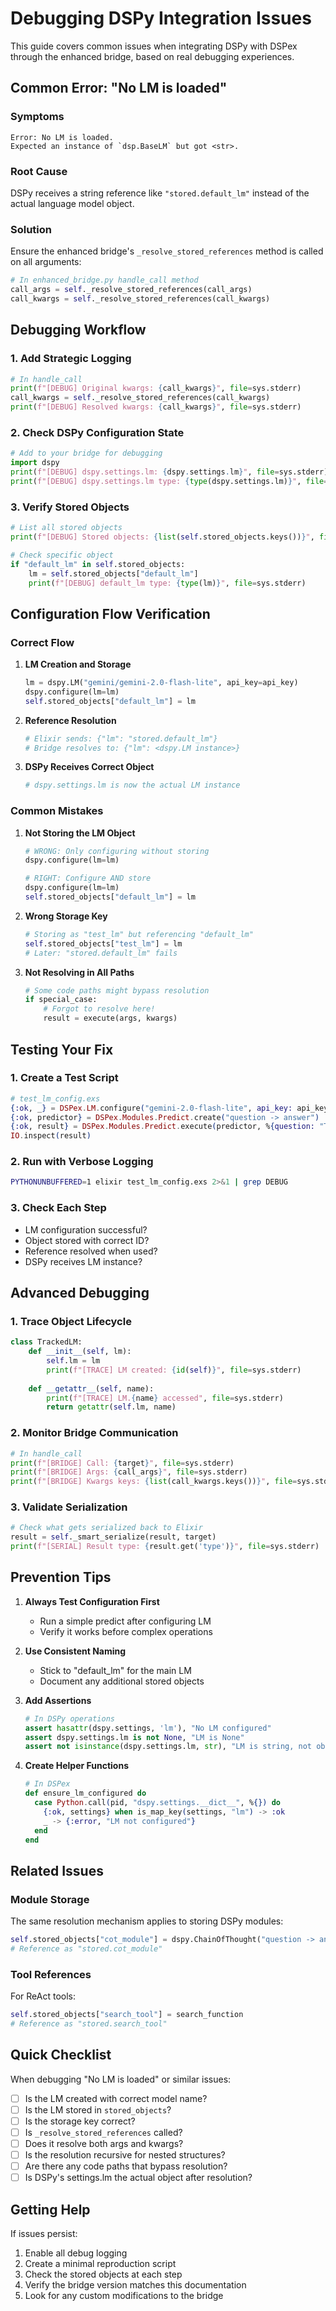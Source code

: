 # Debugging DSPy Integration Issues

This guide covers common issues when integrating DSPy with DSPex through the enhanced bridge, based on real debugging experiences.

## Common Error: "No LM is loaded"

### Symptoms
```
Error: No LM is loaded.
Expected an instance of `dsp.BaseLM` but got <str>.
```

### Root Cause
DSPy receives a string reference like `"stored.default_lm"` instead of the actual language model object.

### Solution
Ensure the enhanced bridge's `_resolve_stored_references` method is called on all arguments:

```python
# In enhanced_bridge.py handle_call method
call_args = self._resolve_stored_references(call_args)
call_kwargs = self._resolve_stored_references(call_kwargs)
```

## Debugging Workflow

### 1. Add Strategic Logging

```python
# In handle_call
print(f"[DEBUG] Original kwargs: {call_kwargs}", file=sys.stderr)
call_kwargs = self._resolve_stored_references(call_kwargs)
print(f"[DEBUG] Resolved kwargs: {call_kwargs}", file=sys.stderr)
```

### 2. Check DSPy Configuration State

```python
# Add to your bridge for debugging
import dspy
print(f"[DEBUG] dspy.settings.lm: {dspy.settings.lm}", file=sys.stderr)
print(f"[DEBUG] dspy.settings.lm type: {type(dspy.settings.lm)}", file=sys.stderr)
```

### 3. Verify Stored Objects

```python
# List all stored objects
print(f"[DEBUG] Stored objects: {list(self.stored_objects.keys())}", file=sys.stderr)

# Check specific object
if "default_lm" in self.stored_objects:
    lm = self.stored_objects["default_lm"]
    print(f"[DEBUG] default_lm type: {type(lm)}", file=sys.stderr)
```

## Configuration Flow Verification

### Correct Flow

1. **LM Creation and Storage**
   ```python
   lm = dspy.LM("gemini/gemini-2.0-flash-lite", api_key=api_key)
   dspy.configure(lm=lm)
   self.stored_objects["default_lm"] = lm
   ```

2. **Reference Resolution**
   ```python
   # Elixir sends: {"lm": "stored.default_lm"}
   # Bridge resolves to: {"lm": <dspy.LM instance>}
   ```

3. **DSPy Receives Correct Object**
   ```python
   # dspy.settings.lm is now the actual LM instance
   ```

### Common Mistakes

1. **Not Storing the LM Object**
   ```python
   # WRONG: Only configuring without storing
   dspy.configure(lm=lm)
   
   # RIGHT: Configure AND store
   dspy.configure(lm=lm)
   self.stored_objects["default_lm"] = lm
   ```

2. **Wrong Storage Key**
   ```python
   # Storing as "test_lm" but referencing "default_lm"
   self.stored_objects["test_lm"] = lm
   # Later: "stored.default_lm" fails
   ```

3. **Not Resolving in All Paths**
   ```python
   # Some code paths might bypass resolution
   if special_case:
       # Forgot to resolve here!
       result = execute(args, kwargs)
   ```

## Testing Your Fix

### 1. Create a Test Script

```elixir
# test_lm_config.exs
{:ok, _} = DSPex.LM.configure("gemini-2.0-flash-lite", api_key: api_key)
{:ok, predictor} = DSPex.Modules.Predict.create("question -> answer")
{:ok, result} = DSPex.Modules.Predict.execute(predictor, %{question: "Test"})
IO.inspect(result)
```

### 2. Run with Verbose Logging

```bash
PYTHONUNBUFFERED=1 elixir test_lm_config.exs 2>&1 | grep DEBUG
```

### 3. Check Each Step

- LM configuration successful?
- Object stored with correct ID?
- Reference resolved when used?
- DSPy receives LM instance?

## Advanced Debugging

### 1. Trace Object Lifecycle

```python
class TrackedLM:
    def __init__(self, lm):
        self.lm = lm
        print(f"[TRACE] LM created: {id(self)}", file=sys.stderr)
    
    def __getattr__(self, name):
        print(f"[TRACE] LM.{name} accessed", file=sys.stderr)
        return getattr(self.lm, name)
```

### 2. Monitor Bridge Communication

```python
# In handle_call
print(f"[BRIDGE] Call: {target}", file=sys.stderr)
print(f"[BRIDGE] Args: {call_args}", file=sys.stderr)
print(f"[BRIDGE] Kwargs keys: {list(call_kwargs.keys())}", file=sys.stderr)
```

### 3. Validate Serialization

```python
# Check what gets serialized back to Elixir
result = self._smart_serialize(result, target)
print(f"[SERIAL] Result type: {result.get('type')}", file=sys.stderr)
```

## Prevention Tips

1. **Always Test Configuration First**
   - Run a simple predict after configuring LM
   - Verify it works before complex operations

2. **Use Consistent Naming**
   - Stick to "default_lm" for the main LM
   - Document any additional stored objects

3. **Add Assertions**
   ```python
   # In DSPy operations
   assert hasattr(dspy.settings, 'lm'), "No LM configured"
   assert dspy.settings.lm is not None, "LM is None"
   assert not isinstance(dspy.settings.lm, str), "LM is string, not object"
   ```

4. **Create Helper Functions**
   ```elixir
   # In DSPex
   def ensure_lm_configured do
     case Python.call(pid, "dspy.settings.__dict__", %{}) do
       {:ok, settings} when is_map_key(settings, "lm") -> :ok
       _ -> {:error, "LM not configured"}
     end
   end
   ```

## Related Issues

### Module Storage
The same resolution mechanism applies to storing DSPy modules:
```python
self.stored_objects["cot_module"] = dspy.ChainOfThought("question -> answer")
# Reference as "stored.cot_module"
```

### Tool References
For ReAct tools:
```python
self.stored_objects["search_tool"] = search_function
# Reference as "stored.search_tool"
```

## Quick Checklist

When debugging "No LM is loaded" or similar issues:

- [ ] Is the LM created with correct model name?
- [ ] Is the LM stored in `stored_objects`?
- [ ] Is the storage key correct?
- [ ] Is `_resolve_stored_references` called?
- [ ] Does it resolve both args and kwargs?
- [ ] Is the resolution recursive for nested structures?
- [ ] Are there any code paths that bypass resolution?
- [ ] Is DSPy's settings.lm the actual object after resolution?

## Getting Help

If issues persist:

1. Enable all debug logging
2. Create a minimal reproduction script
3. Check the stored objects at each step
4. Verify the bridge version matches this documentation
5. Look for any custom modifications to the bridge